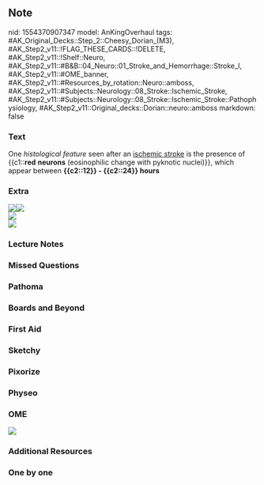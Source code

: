 ## Note
nid: 1554370907347
model: AnKingOverhaul
tags: #AK_Original_Decks::Step_2::Cheesy_Dorian_(M3), #AK_Step2_v11::!FLAG_THESE_CARDS::!DELETE, #AK_Step2_v11::!Shelf::Neuro, #AK_Step2_v11::#B&B::04_Neuro::01_Stroke_and_Hemorrhage::Stroke_I, #AK_Step2_v11::#OME_banner, #AK_Step2_v11::#Resources_by_rotation::Neuro::amboss, #AK_Step2_v11::#Subjects::Neurology::08_Stroke::Ischemic_Stroke, #AK_Step2_v11::#Subjects::Neurology::08_Stroke::Ischemic_Stroke::Pathophysiology, #AK_Step2_v11::Original_decks::Dorian::neuro::amboss
markdown: false

### Text
One <i>histological feature</i> seen after an <u>ischemic
stroke</u> is the presence of {{c1::<b>red</b> <b>neurons</b>
(eosinophilic change with pyknotic nuclei)}}, which appear between
<b>{{c2::12}} - {{c2::24}} hours</b>

### Extra
<div>
  <div>
    <img src="paste-184760903139496.jpg"><b><i><img src=
    "paste-9028833005010945.jpg"></i></b>
  </div>
</div>
<div>
  <b><i><img src="paste-104681237905409%20(1).jpg"></i></b>
</div>
<div>
  <b><i><img src="paste-385176962073018.jpg"></i></b>
</div>

### Lecture Notes


### Missed Questions


### Pathoma


### Boards and Beyond


### First Aid


### Sketchy


### Pixorize


### Physeo


### OME
<div class="ome-widget">
  <a href="https://onlinemeded.org?ref=anki"><img src=
  "_OME_AnkiFlashcards_General_4.png"></a>
</div>

### Additional Resources


### One by one

